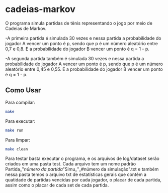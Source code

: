 # cadeias-markov

O programa simula partidas de tênis representando o jogo por meio de Cadeias de Markov. 

  -A primeira partida é simulada 30 vezes e nessa partida a probabilidade do jogador A vencer um ponto é p, sendo que p é um número aleatório entre 0,7 e 0,8. E a probabilidade do   jogador B vencer um ponto é q = 1 - p.
  
  -A segunda partida também é simulada 30 vezes e nessa partida a probabilidade do jogador A vencer um ponto é p, sendo que p é um número aleatório entre 0,45 e 0,55. E a probabilidade do jogador B vencer um ponto é q = 1 - p.
  
## Como Usar

Para compilar: 
```bash
make
```
Para executar: 
```bash
make run
```
Para limpar: 
```bash
make clean
```

Para testar basta executar o programa, e os arquivos de log/dataset serão criados em uma pasta test. Cada arquivo tem um nome padrão Partida_"_número da partida_"Simu_"_#número da simulação".txt e também nessa pasta temos o arquivo txt de estatísticas gerais que contém a quatidade de partidas vencidas por cada jogador, o placar de cada partida, assim como o placar de cada set de cada partida.
